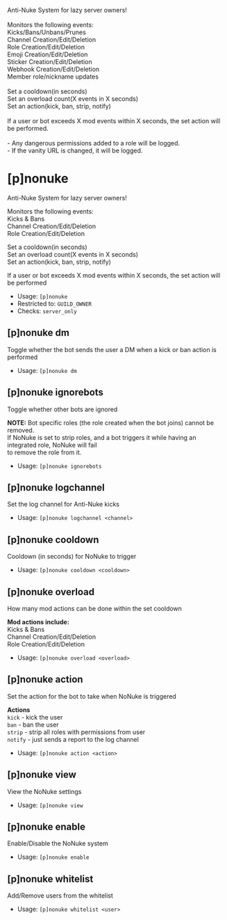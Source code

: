 Anti-Nuke System for lazy server owners!<br/><br/>Monitors the following events:<br/>Kicks/Bans/Unbans/Prunes<br/>Channel Creation/Edit/Deletion<br/>Role Creation/Edit/Deletion<br/>Emoji Creation/Edit/Deletion<br/>Sticker Creation/Edit/Deletion<br/>Webhook Creation/Edit/Deletion<br/>Member role/nickname updates<br/><br/>Set a cooldown(in seconds)<br/>Set an overload count(X events in X seconds)<br/>Set an action(kick, ban, strip, notify)<br/><br/>If a user or bot exceeds X mod events within X seconds, the set action will be performed.<br/><br/>- Any dangerous permissions added to a role will be logged.<br/>- If the vanity URL is changed, it will be logged.

# [p]nonuke
Anti-Nuke System for lazy server owners!<br/>

Monitors the following events:<br/>
Kicks & Bans<br/>
Channel Creation/Edit/Deletion<br/>
Role Creation/Edit/Deletion<br/>

Set a cooldown(in seconds)<br/>
Set an overload count(X events in X seconds)<br/>
Set an action(kick, ban, strip, notify)<br/>

If a user or bot exceeds X mod events within X seconds, the set action will be performed<br/>
 - Usage: `[p]nonuke`
 - Restricted to: `GUILD_OWNER`
 - Checks: `server_only`
## [p]nonuke dm
Toggle whether the bot sends the user a DM when a kick or ban action is performed<br/>
 - Usage: `[p]nonuke dm`
## [p]nonuke ignorebots
Toggle whether other bots are ignored<br/>

**NOTE:** Bot specific roles (the role created when the bot joins) cannot be removed.<br/>
If NoNuke is set to strip roles, and a bot triggers it while having an integrated role, NoNuke will fail<br/>
to remove the role from it.<br/>
 - Usage: `[p]nonuke ignorebots`
## [p]nonuke logchannel
Set the log channel for Anti-Nuke kicks<br/>
 - Usage: `[p]nonuke logchannel <channel>`
## [p]nonuke cooldown
Cooldown (in seconds) for NoNuke to trigger<br/>
 - Usage: `[p]nonuke cooldown <cooldown>`
## [p]nonuke overload
How many mod actions can be done within the set cooldown<br/>

**Mod actions include:**<br/>
Kicks & Bans<br/>
Channel Creation/Edit/Deletion<br/>
Role Creation/Edit/Deletion<br/>
 - Usage: `[p]nonuke overload <overload>`
## [p]nonuke action
Set the action for the bot to take when NoNuke is triggered<br/>

**Actions**<br/>
`kick` - kick the user<br/>
`ban` - ban the user<br/>
`strip` - strip all roles with permissions from user<br/>
`notify` - just sends a report to the log channel<br/>
 - Usage: `[p]nonuke action <action>`
## [p]nonuke view
View the NoNuke settings<br/>
 - Usage: `[p]nonuke view`
## [p]nonuke enable
Enable/Disable the NoNuke system<br/>
 - Usage: `[p]nonuke enable`
## [p]nonuke whitelist
Add/Remove users from the whitelist<br/>
 - Usage: `[p]nonuke whitelist <user>`
